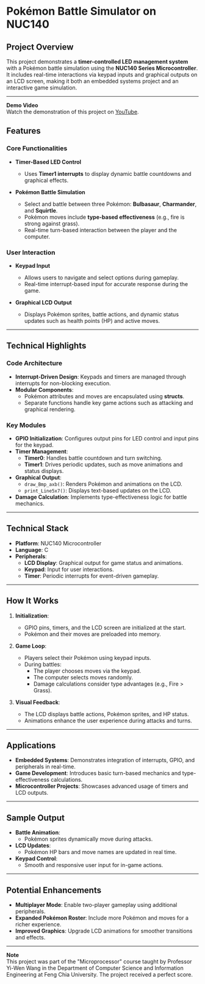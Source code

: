 # Pokémon Battle Simulator on NUC140

## Project Overview

This project demonstrates a **timer-controlled LED management system** with a Pokémon battle simulation using the **NUC140 Series Microcontroller**. It includes real-time interactions via keypad inputs and graphical outputs on an LCD screen, making it both an embedded systems project and an interactive game simulation.

---
**Demo Video**  
Watch the demonstration of this project on [YouTube](https://www.youtube.com/watch?v=9VVDpm9JCD0).

## Features

### Core Functionalities
- **Timer-Based LED Control**
  - Uses **Timer1 interrupts** to display dynamic battle countdowns and graphical effects.
  
- **Pokémon Battle Simulation**
  - Select and battle between three Pokémon: **Bulbasaur**, **Charmander**, and **Squirtle**.
  - Pokémon moves include **type-based effectiveness** (e.g., fire is strong against grass).
  - Real-time turn-based interaction between the player and the computer.

### User Interaction
- **Keypad Input**
  - Allows users to navigate and select options during gameplay.
  - Real-time interrupt-based input for accurate response during the game.
  
- **Graphical LCD Output**
  - Displays Pokémon sprites, battle actions, and dynamic status updates such as health points (HP) and active moves.

---

## Technical Highlights

### Code Architecture
- **Interrupt-Driven Design**: Keypads and timers are managed through interrupts for non-blocking execution.
- **Modular Components**:
  - Pokémon attributes and moves are encapsulated using **structs**.
  - Separate functions handle key game actions such as attacking and graphical rendering.

### Key Modules
- **GPIO Initialization**: Configures output pins for LED control and input pins for the keypad.
- **Timer Management**:
  - **Timer0**: Handles battle countdown and turn switching.
  - **Timer1**: Drives periodic updates, such as move animations and status displays.
- **Graphical Output**:
  - `draw_Bmp_axb()`: Renders Pokémon and animations on the LCD.
  - `print_Line5x7()`: Displays text-based updates on the LCD.
- **Damage Calculation**: Implements type-effectiveness logic for battle mechanics.

---

## Technical Stack

- **Platform**: NUC140 Microcontroller
- **Language**: C
- **Peripherals**:
  - **LCD Display**: Graphical output for game status and animations.
  - **Keypad**: Input for user interactions.
  - **Timer**: Periodic interrupts for event-driven gameplay.

---

## How It Works

1. **Initialization**:
   - GPIO pins, timers, and the LCD screen are initialized at the start.
   - Pokémon and their moves are preloaded into memory.

2. **Game Loop**:
   - Players select their Pokémon using keypad inputs.
   - During battles:
     - The player chooses moves via the keypad.
     - The computer selects moves randomly.
     - Damage calculations consider type advantages (e.g., Fire > Grass).

3. **Visual Feedback**:
   - The LCD displays battle actions, Pokémon sprites, and HP status.
   - Animations enhance the user experience during attacks and turns.

---

## Applications

- **Embedded Systems**: Demonstrates integration of interrupts, GPIO, and peripherals in real-time.
- **Game Development**: Introduces basic turn-based mechanics and type-effectiveness calculations.
- **Microcontroller Projects**: Showcases advanced usage of timers and LCD outputs.

---

## Sample Output

- **Battle Animation**:
  - Pokémon sprites dynamically move during attacks.
- **LCD Updates**:
  - Pokémon HP bars and move names are updated in real time.
- **Keypad Control**:
  - Smooth and responsive user input for in-game actions.

---

## Potential Enhancements

- **Multiplayer Mode**: Enable two-player gameplay using additional peripherals.
- **Expanded Pokémon Roster**: Include more Pokémon and moves for a richer experience.
- **Improved Graphics**: Upgrade LCD animations for smoother transitions and effects.

---


**Note**  
This project was part of the "Microprocessor" course taught by Professor Yi-Wen Wang in the Department of Computer Science and Information Engineering at Feng Chia University. The project received a perfect score.


